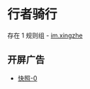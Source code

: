 # 行者骑行

存在 1 规则组 - [im.xingzhe](/src/apps/im.xingzhe.ts)

## 开屏广告

- [快照-0](https://gkd-kit.songe.li/import/13031282)
